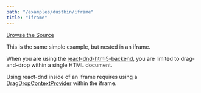 ```yaml
---
path: "/examples/dustbin/iframe"
title: "iframe"
---
```

[Browse the Source](href="https://github.com/react-dnd/react-dnd/tree/master/packages/documentation-examples/src/01%20Dustbin/Single%20Target%20in%20iframe)

This is the same simple example, but nested in an iframe.

When you are using the [react-dnd-html5-backend](/docs/backends/html5), you are limited to
drag-and-drop within a single HTML document.

Using react-dnd inside of an iframe requires using a [DragDropContextProvider](/docs/api/drag-drop-context-provider) within the iframe.

<dustbinSingleTargetInIframe></dustbinSingleTargetInIframe>
